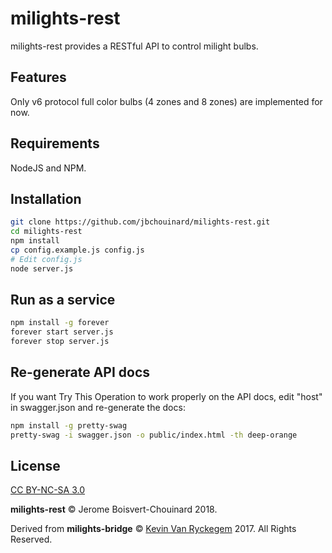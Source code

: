 # milights-rest

milights-rest provides a RESTful API to control milight bulbs.

## Features

Only v6 protocol full color bulbs (4 zones and 8 zones) are implemented for now.

## Requirements
NodeJS and NPM. 

## Installation

```bash
git clone https://github.com/jbchouinard/milights-rest.git
cd milights-rest
npm install
cp config.example.js config.js
# Edit config.js
node server.js
```

## Run as a service
```bash
npm install -g forever
forever start server.js
forever stop server.js
```

## Re-generate API docs
If you want Try This Operation to work properly on the API docs, edit "host"
in swagger.json and re-generate the docs:

```bash
npm install -g pretty-swag
pretty-swag -i swagger.json -o public/index.html -th deep-orange
```

## License

[CC BY-NC-SA 3.0](https://creativecommons.org/licenses/by-nc-sa/3.0/)

**milights-rest**  &copy; Jerome Boisvert-Chouinard 2018.

Derived from **milights-bridge** &copy; [Kevin Van Ryckegem](http://signaware.com) 2017. All Rights Reserved.

